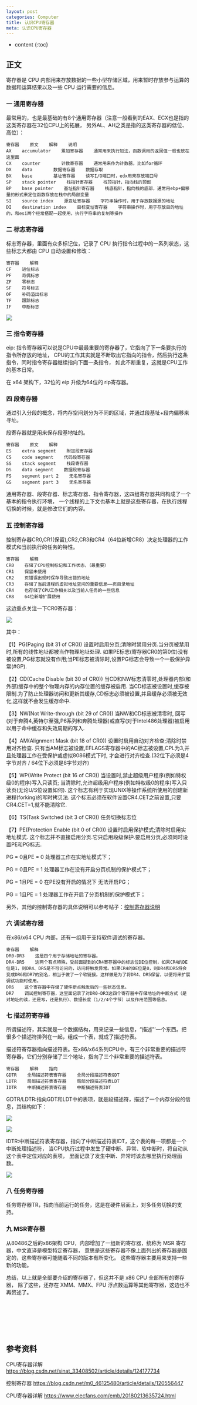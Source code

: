 ```yaml
---
layout: post
categories: Computer
title: 认识CPU寄存器
meta: 认识CPU寄存器
---
```

* content
{:toc}

## 正文

寄存器是 CPU 内部用来存放数据的一些小型存储区域，用来暂时存放参与运算的数据和运算结果以及一些 CPU 运行需要的信息。

### 一 通用寄存器

最常用的，也是最基础的有8个通用寄存器（注意一般看到的EAX、ECX也是指的这类寄存器在32位CPU上的拓展，
另外AL、AH之类是指的这类寄存器的低位、高位）：

    寄存器    原文    解释    说明
    AX    accumulator    累加寄存器    通常用来执行加法，函数调用的返回值一般也放在这里面
    CX    counter        计数寄存器    通常用来作为计数器，比如for循环
    DX    data        数据寄存器    数据存取
    BX    base        基址寄存器    读写I/O端口时，edx用来存放端口号
    SP    stack pointer    栈指针寄存器    栈顶指针，指向栈的顶部
    BP    base pointer    基址指针寄存器    栈底指针，指向栈的底部，通常用ebp+偏移量的形式来定位函数存放在栈中的局部变量
    SI    source index    源变址寄存器    字符串操作时，用于存放数据源的地址
    DI    destination index    目标变址寄存器    字符串操作时，用于存放目的地址的，和esi两个经常搭配一起使用，执行字符串的复制等操作


### 二 标志寄存器

标志寄存器，里面有众多标记位，记录了 CPU 执行指令过程中的一系列状态，这些标志大都由 CPU 自动设置和修改：

    寄存器    解释
    CF    进位标志
    PF    奇偶标志
    ZF    零标志
    SF    符号标志
    OF    补码溢出标志
    TF    跟踪标志
    IF    中断标志

![]({{site.baseurl}}/images/20220707/20220707090637.png)


### 三 指令寄存器

eip: 指令寄存器可以说是CPU中最最重要的寄存器了，它指向了下一条要执行的指令所存放的地址，
CPU的工作其实就是不断取出它指向的指令，然后执行这条指令，同时指令寄存器继续指向下面一条指令，
如此不断重复，这就是CPU工作的基本日常。

在 x64 架构下，32位的 eip 升级为64位的 rip寄存器。


### 四 段寄存器

通过引入分段的概念，将内存空间划分为不同的区域，并通过段基址+段内偏移来寻址。

段寄存器就是用来保存段基地址的。

    寄存器    原文    解释
    ES    extra segment    附加段寄存器
    CS    code segment    代码段寄存器
    SS    stack segment    栈段寄存器
    DS    data segment    数据段寄存器
    FS    segment part 2    无名寄存器
    GS    segment part 3    无名寄存器

通用寄存器、段寄存器、标志寄存器、指令寄存器，这四组寄存器共同构成了一个基本的指令执行环境，
一个线程的上下文也基本上就是这些寄存器，在执行线程切换的时候，就是修改它们的内容。

### 五 控制寄存器

控制寄存器CR0,CR1(保留),CR2,CR3和CR4（64位新增CR8）决定处理器的工作模式和当前执行的任务的特性。

    寄存器    解释
    CR0    存储了CPU控制标记和工作状态，（最重要）
    CR1    保留未使用
    CR2    页错误出现时保存导致出错的地址
    CR3    存储了当前进程的虚拟地址空间的重要信息——页目录地址
    CR4    也存储了CPU工作相关以及当前人任务的一些信息
    CR8    64位新增扩展使用

这边重点关注一下CR0寄存器：

![]({{site.baseurl}}/images/20220707/20220707090639.png)

其中：

【1】PG(Paging (bit 31 of CR0)) 设置时启用分页;清除时禁用分页.当分页被禁用时,所有的线性地址都被当作物理地址处理.
如果PE标志(寄存器CR0的第0位)没有被设置,PG标志就没有作用;当PE标志被清除时,设置PG标志会导致一个一般保护异常(#GP).

【2】CD(Cache Disable (bit 30 of CR0)) 当CD和NW标志清零时,处理器内部(和外部)缓存中的整个物理内存的内存位置的缓存被启用.
当CD标志被设置时,缓存被限制.为了防止处理器访问和更新其缓存,CD标志必须被设置,并且缓存必须被无效化,这样就不会发生缓存命中.

【3】NW(Not Write-through (bit 29 of CR0)) 当NW和CD标志被清零时,
回写(对于奔腾4,英特尔至强,P6系列和奔腾处理器)或直写(对于Intel486处理器)被启用以用于命中缓存和失效周期的写入.

【4】AM(Alignment Mask (bit 18 of CR0)) 设置时启用自动对齐检查;清除时禁用对齐检查.
只有当AM标志被设置,EFLAGS寄存器中的AC标志被设置,CPL为3,并且处理器工作在受保护或虚拟8086模式下时,
才会进行对齐检查.(32位下必须是4字节对齐 / 64位下必须是8字节对齐)

【5】WP(Write Protect (bit 16 of CR0)) 当设置时,禁止超级用户程序(例如特权级0的程序)写入只读页;
当清除时,允许超级用户程序(例如特权级0的程序)写入只读页(无论U/S位设置如何).
这个标志有利于实现UNIX等操作系统所使用的创建新进程(forking)的写时拷贝法.
这个标志必须在软件设置CR4.CET之前设置,只要CR4.CET=1,就不能清除它.

【6】TS(Task Switched (bit 3 of CR0)) 任务切换标志位

【7】PE(Protection Enable (bit 0 of CR0)) 设置时启用保护模式;清除时启用实地址模式.
这个标志并不直接启用分页.它只启用段级保护.要启用分页,必须同时设置PE和PG标志.

PG = 0且PE = 0 处理器工作在实地址模式下；

PG = 0且PE = 1 处理器工作在没有开启分页机制的保护模式下；

PG = 1且PE = 0 在PE没有开启的情况下 无法开启PG；

PG = 1且PE = 1 处理器工作在开启了分页机制的保护模式下；

另外，其他的控制寄存器的具体说明可以参考帖子：[控制寄存器说明](https://blog.csdn.net/m0_46125480/article/details/120556447)


### 六 调试寄存器

在x86/x64 CPU 内部，还有一组用于支持软件调试的寄存器。

    寄存器    解释
    DR0-DR3    这是四个用于存储地址的寄存器。
    DR4-DR5    这两个有点特殊，受前面提到的CR4寄存器中的标志位DE位控制，如果CR4的DE位是1，则DR4、DR5是不可访问的，访问将触发异常。如果CR4的DE位是0，则DR4和DR5将会变成DR6和DR7的别名，相当于做了一个软链接。这样做是为了将DR4、DR5保留，以便将来扩展调试功能时使用。
    DR6    这个寄存器中存储了硬件断点触发后的一些状态信息。
    DR7    调试控制寄存器，这里面记录了对DR0-DR3这四个寄存器中存储地址的中断方式（是对地址的读，还是写，还是执行）、数据长度（1/2/4个字节）以及作用范围等信息。


### 七 描述符寄存器

所谓描述符，其实就是一个数据结构，用来记录一些信息，“描述”’一个东西。把很多个描述符排列在一起，组成一个表，就成了描述符表。

描述符寄存器指向描述符表。在x86/x64系列CPU中，有三个非常重要的描述符寄存器，它们分别存储了三个地址，指向了三个非常重要的描述符表。

    寄存器    解释    指向
    GDTR    全局描述符表寄存器    全局分段描述符表GDT
    LDTR    局部描述符表寄存器    局部分段描述符表LDT
    IDTR    中断描述符表寄存器    中断描述符表IDT

GDTR/LDTR:指向GDT和LDT中的表项，就是段描述符，描述了一个内存分段的信息，其结构如下：

![]({{site.baseurl}}/images/20220707/20220707090641.png)

![]({{site.baseurl}}/images/20220707/20220707090643.png)

IDTR:中断描述符表寄存器，指向了中断描述符表IDT，这个表的每一项都是一个中断处理描述符，
当CPU执行过程中发生了硬中断、异常、软中断时，将自动从这个表中定位对应的表项，
里面记录了发生中断、异常时该去哪里执行处理函数。

![]({{site.baseurl}}/images/20220707/20220707090645.png)


### 八 任务寄存器

任务寄存器TR，指向当前运行的任务，这是在硬件层面上，对多任务切换的支持。

### 九 MSR寄存器

从80486之后的x86架构 CPU，内部增加了一组新的寄存器，统称为 MSR 寄存器，中文直译是模型特定寄存器，
意思是这些寄存器不像上面列出的寄存器是固定的，这些寄存器可能随着不同的版本有所变化。
这些寄存器主要用来支持一些新的功能。

总结，以上就是全部要介绍的寄存器了，但这并不是 x86 CPU 全部所有的寄存器，
除了这些，还存在 XMM、MMX、FPU 浮点数运算等其他寄存器，这边也不再赘述了。




<br/><br/><br/><br/><br/>
## 参考资料

CPU寄存器详解 <https://blog.csdn.net/sinat_33408502/article/details/124177734>

控制寄存器 <https://blog.csdn.net/m0_46125480/article/details/120556447>

CPU寄存器详解 <https://www.elecfans.com/emb/20180213635724.html>

